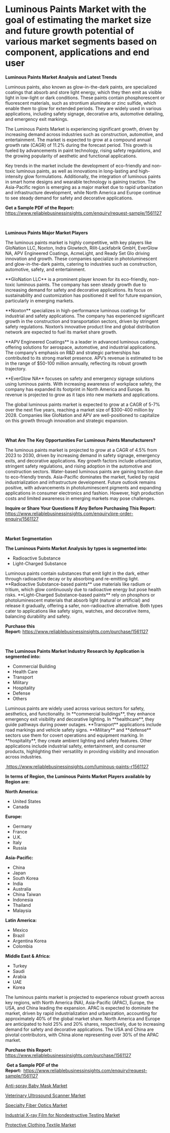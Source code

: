 <p><h1>Luminous Paints Market with the goal of estimating the market size and future growth potential of various market segments based on component, applications and end user</h1></p><p><strong>Luminous Paints Market Analysis and Latest Trends</strong></p>
<p><p>Luminous paints, also known as glow-in-the-dark paints, are specialized coatings that absorb and store light energy, which they then emit as visible light in low-light or dark conditions. These paints contain phosphorescent or fluorescent materials, such as strontium aluminate or zinc sulfide, which enable them to glow for extended periods. They are widely used in various applications, including safety signage, decorative arts, automotive detailing, and emergency exit markings.</p><p>The Luminous Paints Market is experiencing significant growth, driven by increasing demand across industries such as construction, automotive, and entertainment. The market is expected to grow at a compound annual growth rate (CAGR) of 11.2% during the forecast period. This growth is fueled by advancements in paint technology, rising safety regulations, and the growing popularity of aesthetic and functional applications.</p><p>Key trends in the market include the development of eco-friendly and non-toxic luminous paints, as well as innovations in long-lasting and high-intensity glow formulations. Additionally, the integration of luminous paints in smart home designs and wearable technology is gaining traction. The Asia-Pacific region is emerging as a major market due to rapid urbanization and infrastructure development, while North America and Europe continue to see steady demand for safety and decorative applications.</p></p>
<p><strong>Get a Sample PDF of the Report:&nbsp;</strong> <a href="https://www.reliablebusinessinsights.com/enquiry/request-sample/1561127?utm_campaign=2221&utm_medium=2&utm_source=Github&utm_content=ia&utm_term=25012025&utm_id=luminous-paints">https://www.reliablebusinessinsights.com/enquiry/request-sample/1561127</a></p>
<p>&nbsp;</p>
<p><strong>Luminous Paints Major Market Players</strong></p>
<p><p>The luminous paints market is highly competitive, with key players like GloNation LLC, Noxton, Indra Glowtech, Rilit-Lackfabrik GmbH, EverGlow NA, APV Engineered Coatings, AcmeLight, and Ready Set Glo driving innovation and growth. These companies specialize in photoluminescent and glow-in-the-dark paints, catering to industries such as construction, automotive, safety, and entertainment.</p><p>**GloNation LLC** is a prominent player known for its eco-friendly, non-toxic luminous paints. The company has seen steady growth due to increasing demand for safety and decorative applications. Its focus on sustainability and customization has positioned it well for future expansion, particularly in emerging markets.</p><p>**Noxton** specializes in high-performance luminous coatings for industrial and safety applications. The company has experienced significant growth in the construction and transportation sectors, driven by stringent safety regulations. Noxton’s innovative product line and global distribution network are expected to fuel its market share growth.</p><p>**APV Engineered Coatings** is a leader in advanced luminous coatings, offering solutions for aerospace, automotive, and industrial applications. The company’s emphasis on R&D and strategic partnerships has contributed to its strong market presence. APV’s revenue is estimated to be in the range of $50-100 million annually, reflecting its robust growth trajectory.</p><p>**EverGlow NA** focuses on safety and emergency signage solutions using luminous paints. With increasing awareness of workplace safety, the company has expanded its footprint in North America and Europe. Its revenue is projected to grow as it taps into new markets and applications.</p><p>The global luminous paints market is expected to grow at a CAGR of 5-7% over the next five years, reaching a market size of $300-400 million by 2028. Companies like GloNation and APV are well-positioned to capitalize on this growth through innovation and strategic expansion.</p></p>
<p>&nbsp;</p>
<p><strong>What Are The Key Opportunities For Luminous Paints Manufacturers?</strong></p>
<p><p>The luminous paints market is projected to grow at a CAGR of 4.5% from 2023 to 2030, driven by increasing demand in safety signage, emergency exits, and decorative applications. Key growth factors include urbanization, stringent safety regulations, and rising adoption in the automotive and construction sectors. Water-based luminous paints are gaining traction due to eco-friendly trends. Asia-Pacific dominates the market, fueled by rapid industrialization and infrastructure development. Future outlook remains positive, with advancements in photoluminescent pigments and expanding applications in consumer electronics and fashion. However, high production costs and limited awareness in emerging markets may pose challenges.</p></p>
<p><strong>Inquire or Share Your Questions If Any Before Purchasing This Report:</strong> <a href="https://www.reliablebusinessinsights.com/enquiry/pre-order-enquiry/1561127?utm_campaign=2221&utm_medium=2&utm_source=Github&utm_content=ia&utm_term=25012025&utm_id=luminous-paints">https://www.reliablebusinessinsights.com/enquiry/pre-order-enquiry/1561127</a></p>
<p>&nbsp;</p>
<p><strong>Market Segmentation</strong></p>
<p><strong>The Luminous Paints Market Analysis by types is segmented into:</strong></p>
<p><ul><li>Radioactive Substance</li><li>Light-Charged Substance</li></ul></p>
<p><p>Luminous paints contain substances that emit light in the dark, either through radioactive decay or by absorbing and re-emitting light. **Radioactive Substance-based paints** use materials like radium or tritium, which glow continuously due to radioactive energy but pose health risks. **Light-Charged Substance-based paints** rely on phosphors or photoluminescent materials that absorb light (natural or artificial) and release it gradually, offering a safer, non-radioactive alternative. Both types cater to applications like safety signs, watches, and decorative items, balancing durability and safety.</p></p>
<p><strong>Purchase this Report:&nbsp;</strong><a href="https://www.reliablebusinessinsights.com/purchase/1561127?utm_campaign=2221&utm_medium=2&utm_source=Github&utm_content=ia&utm_term=25012025&utm_id=luminous-paints">https://www.reliablebusinessinsights.com/purchase/1561127</a></p>
<p>&nbsp;</p>
<p><strong>The Luminous Paints Market Industry Research by Application is segmented into:</strong></p>
<p><ul><li>Commercial Building</li><li>Health Care</li><li>Transport</li><li>Military</li><li>Hospitality</li><li>Defense</li><li>Others</li></ul></p>
<p><p>Luminous paints are widely used across various sectors for safety, aesthetics, and functionality. In **commercial buildings**, they enhance emergency exit visibility and decorative lighting. In **healthcare**, they guide pathways during power outages. **Transport** applications include road markings and vehicle safety signs. **Military** and **defense** sectors use them for covert operations and equipment marking. In **hospitality**, they create ambient lighting and safety features. Other applications include industrial safety, entertainment, and consumer products, highlighting their versatility in providing visibility and innovation across industries.</p></p>
<p><a href="https://www.reliablebusinessinsights.com/luminous-paints-r1561127?utm_campaign=2221&utm_medium=2&utm_source=Github&utm_content=ia&utm_term=25012025&utm_id=luminous-paints">&nbsp;https://www.reliablebusinessinsights.com/luminous-paints-r1561127</a></p>
<p><strong>In terms of Region, the Luminous Paints Market Players available by Region are:</strong></p>
<p>
    <p> <strong> North America: </strong>
        <ul>
            <li>United States</li>
            <li>Canada</li>
        </ul>
        </p> 
    <p> <strong> Europe: </strong>
        <ul>
            <li>Germany</li>
            <li>France</li>
            <li>U.K.</li>
            <li>Italy</li>
            <li>Russia</li>
        </ul>
        </p> 
    <p> <strong> Asia-Pacific: </strong>
        <ul>
            <li>China</li>
            <li>Japan</li>
            <li>South Korea</li>
            <li>India</li>
            <li>Australia</li>
            <li>China Taiwan</li>
            <li>Indonesia</li>
            <li>Thailand</li>
            <li>Malaysia</li>
        </ul>
        </p> 
    <p> <strong> Latin America: </strong>
        <ul>
            <li>Mexico</li>
            <li>Brazil</li>
            <li>Argentina Korea</li>
            <li>Colombia</li>
        </ul>
        </p> 
    <p> <strong> Middle East & Africa: </strong>
        <ul>
            <li>Turkey</li>
            <li>Saudi</li>
            <li>Arabia</li>
            <li>UAE</li>
            <li>Korea</li>
        </ul>
    </p>
    </p>
<p><p>The luminous paints market is projected to experience robust growth across key regions, with North America (NA), Asia-Pacific (APAC), Europe, the USA, and China leading the expansion. APAC is expected to dominate the market, driven by rapid industrialization and urbanization, accounting for approximately 40% of the global market share. North America and Europe are anticipated to hold 25% and 20% shares, respectively, due to increasing demand for safety and decorative applications. The USA and China are pivotal contributors, with China alone representing over 30% of the APAC market.</p></p>
<p><strong>Purchase this Report: </strong><a href="https://www.reliablebusinessinsights.com/purchase/1561127?utm_campaign=2221&utm_medium=2&utm_source=Github&utm_content=ia&utm_term=25012025&utm_id=luminous-paints">https://www.reliablebusinessinsights.com/purchase/1561127</a></p>
<p>&nbsp;<strong>Get a Sample PDF of the Report:&nbsp;&nbsp;</strong><a href="https://www.reliablebusinessinsights.com/enquiry/request-sample/1561127?utm_campaign=2221&utm_medium=2&utm_source=Github&utm_content=ia&utm_term=25012025&utm_id=luminous-paints">https://www.reliablebusinessinsights.com/enquiry/request-sample/1561127</a></p>
<p><strong></strong></p>
<p><p><a href="https://www.linkedin.com/pulse/insightful-anti-spray-baby-mask-market-report-swot-analysis-ai4qc?utm_campaign=2221&utm_medium=2&utm_source=Github&utm_content=ia&utm_term=25012025&utm_id=luminous-paints">Anti-spray Baby Mask Market</a></p><p><a href="https://www.linkedin.com/pulse/report-offers-thorough-study-veterinary-ultrosound-scanner-market-r3rxc?utm_campaign=2221&utm_medium=2&utm_source=Github&utm_content=ia&utm_term=25012025&utm_id=luminous-paints">Veterinary Ultrosound Scanner Market</a></p><p><a href="https://www.linkedin.com/pulse/market-study-on77-cagr-forecast-from-2025-2032-offeringsignificant-1eryf?utm_campaign=2221&utm_medium=2&utm_source=Github&utm_content=ia&utm_term=25012025&utm_id=luminous-paints">Specialty Fiber Optics Market</a></p><p><a href="https://www.linkedin.com/pulse/impressive-growth-industrial-x-ray-film-nondestructive-k9d0f?utm_campaign=2221&utm_medium=2&utm_source=Github&utm_content=ia&utm_term=25012025&utm_id=luminous-paints">Industrial X-ray Film for Nondestructive Testing Market</a></p><p><a href="https://www.linkedin.com/pulse/future-trends-competition-protective-clothing-textile-market-z9x4f?utm_campaign=2221&utm_medium=2&utm_source=Github&utm_content=ia&utm_term=25012025&utm_id=luminous-paints">Protective Clothing Textile Market</a></p></p>